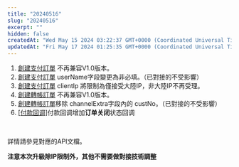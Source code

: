 ```yaml
---
title: "20240516"
slug: "20240516"
excerpt: ""
hidden: false
createdAt: "Wed May 15 2024 03:22:37 GMT+0000 (Coordinated Universal Time)"
updatedAt: "Fri May 17 2024 01:25:35 GMT+0000 (Coordinated Universal Time)"
---
```

1. [創建支付訂單](https://pass2pay-zh-hk.readme.io/reference/create-payment-order) 不再兼容V1.0版本。
2. [創建支付訂單](https://pass2pay-zh-hk.readme.io/reference/create-payment-order) userName字段變更為非必填。（已對接的不受影響）
3. [創建支付訂單](https://pass2pay-zh-hk.readme.io/reference/create-payment-order) clientIp 將限制為僅接受大陸IP，非大陸IP不再受理。
4. [創建轉帳訂單](https://pass2pay-zh-hk.readme.io/reference/create-transfer-order) 不再兼容V1.0版本。
5. [創建轉帳訂單](https://pass2pay-zh-hk.readme.io/reference/create-transfer-order)移除 channelExtra字段內的 custNo。（已對接的不受影響）
6. [\[付款回调\]](https://pass2pay-zh-hk.readme.io/reference/payment-notify)付款回调增加**订单关闭**状态回调

<br />

詳情請參見對應的API文檔。

**注意本次升級除IP限制外，其他不需要做對接技術調整**
